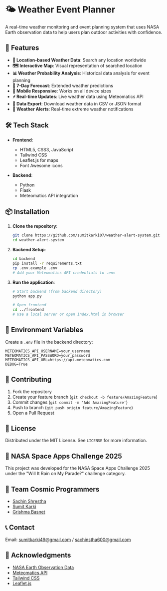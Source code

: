 # 🌤️ Weather Event Planner

A real-time weather monitoring and event planning system that uses NASA Earth observation data to help users plan outdoor activities with confidence.

## 🌟 Features

- **📍 Location-based Weather Data**: Search any location worldwide
- **🗺️ Interactive Map**: Visual representation of searched location
- **📊 Weather Probability Analysis**: Historical data analysis for event planning
- **📅 7-Day Forecast**: Extended weather predictions
- **📱 Mobile Responsive**: Works on all device sizes
- **⚡ Real-time Updates**: Live weather data using Meteomatics API
- **💾 Data Export**: Download weather data in CSV or JSON format
- **🔔 Weather Alerts**: Real-time extreme weather notifications



## 🛠️ Tech Stack

- **Frontend**:
  - HTML5, CSS3, JavaScript
  - Tailwind CSS
  - Leaflet.js for maps
  - Font Awesome icons

- **Backend**:
  - Python
  - Flask
  - Meteomatics API integration

## 📦 Installation

1. **Clone the repository**:
   ```bash
   git clone https://github.com/sumitkarki07/weather-alert-system.git
   cd weather-alert-system
   ```

2. **Backend Setup**:
   ```bash
   cd backend
   pip install -r requirements.txt
   cp .env.example .env
   # Add your Meteomatics API credentials to .env
   ```

3. **Run the application**:
   ```bash
   # Start backend (from backend directory)
   python app.py

   # Open frontend
   cd ../frontend
   # Use a local server or open index.html in browser
   ```

## 🔑 Environment Variables

Create a `.env` file in the backend directory:
```
METEOMATICS_API_USERNAME=your_username
METEOMATICS_API_PASSWORD=your_password
METEOMATICS_API_URL=https://api.meteomatics.com
DEBUG=True
```

## 🤝 Contributing

1. Fork the repository
2. Create your feature branch (`git checkout -b feature/AmazingFeature`)
3. Commit changes (`git commit -m 'Add AmazingFeature'`)
4. Push to branch (`git push origin feature/AmazingFeature`)
5. Open a Pull Request

## 📝 License

Distributed under the MIT License. See `LICENSE` for more information.

## 🎯 NASA Space Apps Challenge 2025

This project was developed for the NASA Space Apps Challenge 2025 under the "Will It Rain on My Parade?" challenge category.

## 👥 Team Cosmic Programmers

- [Sachin Shrestha](https://github.com/shrestha-sachin)
- [Sumit Karki](https://github.com/sumitkarki07)
- [Grishma Basnet](https://github.com/Grishmbasnet515)



## 📞 Contact

Email: sumitkarki49@gmail.com / sachinstha600@gmail.com


## 🙏 Acknowledgments

- [NASA Earth Observation Data](https://www.nasa.gov/earth)
- [Meteomatics API](https://www.meteomatics.com/)
- [Tailwind CSS](https://tailwindcss.com/)
- [Leaflet.js](https://leafletjs.com/)
